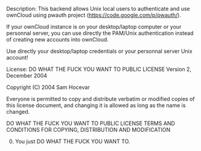 Description:
This backend allows Unix local users to authenticate and use ownCloud using pwauth project (https://code.google.com/p/pwauth/).

If your ownCloud instance is on your desktop/laptop computer or your personnal server, you can use directly the PAM/Unix authentication instead of creating new accounts into ownCloud.

Use directly your desktop/laptop credentials or your personnal server Unix account!

License:
DO WHAT THE FUCK YOU WANT TO PUBLIC LICENSE
Version 2, December 2004

Copyright (C) 2004 Sam Hocevar

Everyone is permitted to copy and distribute verbatim or modified
copies of this license document, and changing it is allowed as long
as the name is changed.

DO WHAT THE FUCK YOU WANT TO PUBLIC LICENSE
TERMS AND CONDITIONS FOR COPYING, DISTRIBUTION AND MODIFICATION

0. You just DO WHAT THE FUCK YOU WANT TO.
